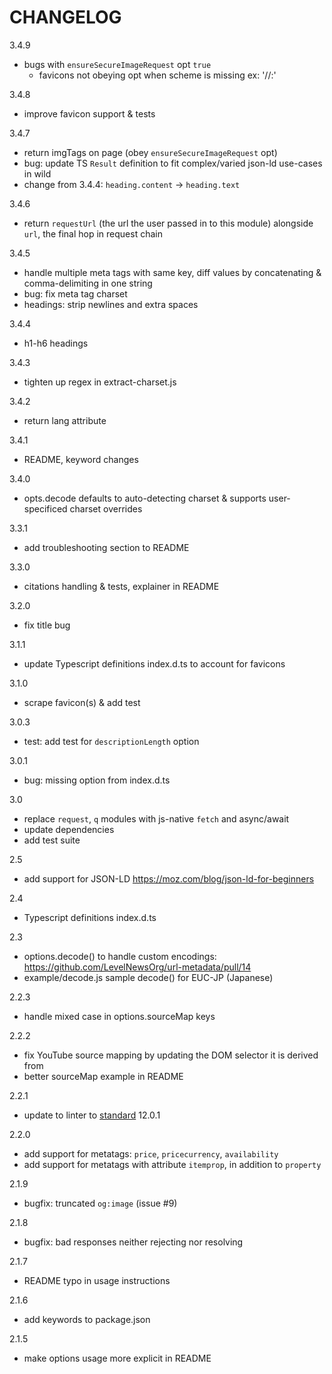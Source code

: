 # CHANGELOG

3.4.9
- bugs with `ensureSecureImageRequest` opt `true`
  - favicons not obeying opt when scheme is missing ex: '//:'

3.4.8
- improve favicon support & tests

3.4.7
- return imgTags on page (obey `ensureSecureImageRequest` opt)
- bug: update TS `Result` definition to fit complex/varied json-ld use-cases in wild
- change from 3.4.4: `heading.content` -> `heading.text`

3.4.6
- return `requestUrl` (the url the user passed in to this module) alongside `url`, the final hop in request chain

3.4.5
- handle multiple meta tags with same key, diff values by concatenating & comma-delimiting in one string
- bug: fix meta tag charset
- headings: strip newlines and extra spaces

3.4.4
- h1-h6 headings

3.4.3
- tighten up regex in extract-charset.js

3.4.2
- return lang attribute

3.4.1
- README, keyword changes

3.4.0
- opts.decode defaults to auto-detecting charset & supports user-specificed charset overrides

3.3.1
- add troubleshooting section to README

3.3.0
- citations handling & tests, explainer in README

3.2.0
- fix title bug

3.1.1
- update Typescript definitions index.d.ts to account for favicons

3.1.0
- scrape favicon(s) & add test

3.0.3
- test: add test for `descriptionLength` option

3.0.1
- bug: missing option from index.d.ts

3.0
- replace `request`, `q` modules with js-native `fetch` and async/await
- update dependencies
- add test suite

2.5
- add support for JSON-LD https://moz.com/blog/json-ld-for-beginners

2.4
- Typescript definitions index.d.ts

2.3
- options.decode() to handle custom encodings:
  https://github.com/LevelNewsOrg/url-metadata/pull/14
- example/decode.js sample decode() for EUC-JP (Japanese)

2.2.3
- handle mixed case in options.sourceMap keys

2.2.2
- fix YouTube source mapping by updating the DOM selector it is derived from
- better sourceMap example in README

2.2.1
- update to linter to [standard](https://www.npmjs.com/package/standard) 12.0.1

2.2.0
- add support for metatags: `price`, `pricecurrency`, `availability`
- add support for metatags with attribute `itemprop`, in addition to `property`

2.1.9
- bugfix: truncated `og:image` (issue #9)

2.1.8
- bugfix: bad responses neither rejecting nor resolving

2.1.7
- README typo in usage instructions

2.1.6
- add keywords to package.json

2.1.5
- make options usage more explicit in README
